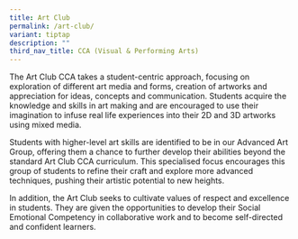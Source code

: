 ```yaml
---
title: Art Club
permalink: /art-club/
variant: tiptap
description: ""
third_nav_title: CCA (Visual & Performing Arts)
---
```

<p>The Art Club CCA takes a student-centric approach, focusing on exploration
of different art media and forms, creation of artworks and appreciation
for ideas, concepts and communication. Students acquire the knowledge and
skills in art making and are encouraged to use their imagination to infuse
real life experiences into their 2D and 3D artworks using mixed media.</p>
<p>Students with higher-level art skills are identified to be in our Advanced
Art Group, offering them a chance to further develop their abilities beyond
the standard Art Club CCA curriculum. This specialised focus encourages
this group of students to refine their craft and explore more advanced
techniques, pushing their artistic potential to new heights.</p>
<p>In addition, the Art Club seeks to cultivate values of respect and excellence
in students. They are given the opportunities to develop their Social Emotional
Competency in collaborative work and to become self-directed and confident
learners.</p>